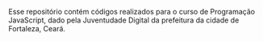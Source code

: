 Esse repositório contém códigos realizados para o curso de Programação JavaScript, dado pela Juventudade Digital da prefeitura da cidade de Fortaleza, Ceará.